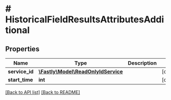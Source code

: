 # # HistoricalFieldResultsAttributesAdditional

## Properties

Name | Type | Description | Notes
------------ | ------------- | ------------- | -------------
**service_id** | [**\Fastly\Model\ReadOnlyIdService**](ReadOnlyIdService.md) |  | [optional] 
**start_time** | **int** |  | [optional] 


[[Back to API list]](../../README.md#endpoints) [[Back to README]](../../README.md)
